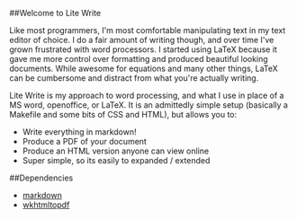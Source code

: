 ##Welcome to Lite Write

Like most programmers, I'm most comfortable manipulating text in my text editor of choice. I do a fair amount of writing though, and over time I've grown frustrated with word processors. I started using LaTeX because it gave me more control over formatting and produced beautiful looking documents. While awesome for equations and many other things, LaTeX can be cumbersome and distract from what you're actually writing.

Lite Write is my approach to word processing, and what I use in place of a MS word, openoffice, or LaTeX. It is an admittedly simple setup (basically a Makefile and some bits of CSS and HTML), but allows you to:

- Write everything in markdown!
- Produce a PDF of your document
- Produce an HTML version anyone can view online
- Super simple, so its easily to expanded / extended

##Dependencies

- [markdown](http://daringfireball.net/projects/markdown/)
- [wkhtmltopdf](http://code.google.com/p/wkhtmltopdf/)
